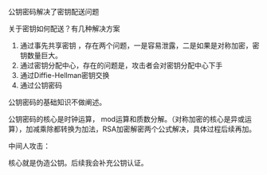 公钥密码解决了密钥配送问题

关于密钥如何配送？有几种解决方案
1. 通过事先共享密钥 ，存在两个问题，一是容易泄露，二是如果是对称加密，密钥数量巨大。
2. 通过密钥分配中心，存在的问题是，攻击者会对密钥分配中心下手
3. 通过Diffie-Hellman密钥交换
4. 通过公钥密码

公钥密码的基础知识不做阐述。

公钥密码的核心是时钟运算， mod运算和质数分解。（对称加密的核心是异或运算），加减乘除都转换为加法，RSA加密解密两个公式解决，具体过程后续再加。


中间人攻击：

核心就是伪造公钥。后续我会补充公钥认证。


